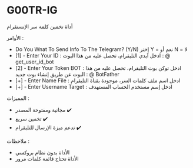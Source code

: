 # G00TR-IG
أداة تخمين كلمة سر الإنستقرام


الأوامر :
- Do You Wnat To Send Info To The Telegram? (Y/N)
إختر Y = نعم أو N = لا
- [1] - Enter Your ID :
ادخل آيدي التليقرام، تحصل عليه من هذا البوت : @ get_user_id_bot
- [2] - Enter Your Token BOT :
ادخل توكن بوت التليقرام، تحصل عليه من هذا البوت عن طريق إنشاء بوت جديد : @ BotFather
- [+] - Enter Name File :
ادخل اسم ملف كلمات السر، موجودة بقناة التليقرام
- [+] - Enter Username Target :
ادخل إسم مستخدم الحساب المستهدف

المميزات :
- مجانية ومفتوحة المصدر ✔️
- تخمين سريع ✔️
- تدعم ميزة الإرسال للتليقرام ✔️

ملاحظات :
- الأداة بدون نظام بروكسي 
- الأداة تحتاج قائمة كلمات مرور
